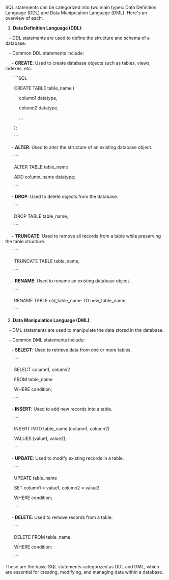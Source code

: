 SQL statements can be categorized into two main types: Data Definition Language (DDL) and Data Manipulation Language (DML). Here's an overview of each:

1. **Data Definition Language (DDL)**:

   - DDL statements are used to define the structure and schema of a database.

   - Common DDL statements include:

     - **CREATE**: Used to create database objects such as tables, views, indexes, etc.

       ```SQL

       CREATE TABLE table_name (

           column1 datatype,

           column2 datatype,

           ...

       );

       ```

     - **ALTER**: Used to alter the structure of an existing database object.

       ```

       ALTER TABLE table_name

       ADD column_name datatype;

       ```

     - **DROP**: Used to delete objects from the database.

       ```

       DROP TABLE table_name;

       ```

     - **TRUNCATE**: Used to remove all records from a table while preserving the table structure.

       ```

       TRUNCATE TABLE table_name;

       ```

     - **RENAME**: Used to rename an existing database object.

       ```

       RENAME TABLE old_table_name TO new_table_name;

       ```

2. **Data Manipulation Language (DML)**:

   - DML statements are used to manipulate the data stored in the database.

   - Common DML statements include:

     - **SELECT**: Used to retrieve data from one or more tables.

       ```

       SELECT column1, column2

       FROM table_name

       WHERE condition;

       ```

     - **INSERT**: Used to add new records into a table.

       ```

       INSERT INTO table_name (column1, column2)

       VALUES (value1, value2);

       ```

     - **UPDATE**: Used to modify existing records in a table.

       ```

       UPDATE table_name

       SET column1 = value1, column2 = value2

       WHERE condition;

       ```

     - **DELETE**: Used to remove records from a table.

       ```

       DELETE FROM table_name

       WHERE condition;

       ```

These are the basic SQL statements categorized as DDL and DML, which are essential for creating, modifying, and managing data within a database.